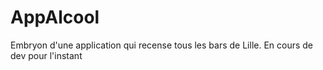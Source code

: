 # AppAlcool
Embryon d'une application qui recense tous les bars de Lille.
En cours de dev pour l'instant

